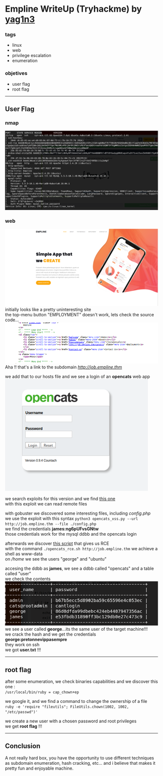 # Empline WriteUp (Tryhackme) by [yag1n3](https://github.com/yaguine)

### tags
* linux
* web
* privilege escalation
* enumeration

### objetives
* user flag
* root flag

---

## User Flag

### nmap 

![](./contents/screenshots/screenshot1.png)  

### web

![](./contents/screenshots/screenshot2.png)  
initially looks like a pretty uninteresting site  
the top-menu button "EMPLOYMENT" doesn't work, lets check the source code...
![](./contents/screenshots/screenshot3.png)  
Aha !! that's a link to the subdomain *http://job.empline.thm*  

we add that to our hosts file and we see a login of an **opencats** web app  
![](./contents/screenshots/screenshot4.png)  

we search exploits for this version and we find [this one](https://www.exploit-db.com/exploits/50316)  
with this exploit we can read remote files   

with gobuster we discovered some interesting files, including *config.php*   
we use the exploit with this syntax `python3 opencats_xss.py --url http://job.empline.thm --file ./config.php`  
we find the credentials **james:ng6pUFvsGNtw**  
those credentials work for the mysql ddbb and the opencats login  

afterwards we discover [this script](https://www.exploit-db.com/exploits/50585) that gives us RCE  
with the command `./opencats_rce.sh http://job.empline.thm` we achieve a shell as www-data  
on */home* we see the users "george" and "ubuntu"  

accesing the ddbb as **james**, we see a ddbb called "opencats" and a table called "user"  
we check the contents  
![](./contents/screenshots/screenshot5.png)  
we see a user called **george**...its the same user of the target machine!!!  
we crack the hash and we get the credentials **george:pretonnevippasempre**   
they work on ssh  
we got **user.txt** !!!  

---

## root flag

after some enumeration, we check binaries capabilities and we discover this one :  
`/usr/local/bin/ruby = cap_chown+ep`  

we google it, and we find a command to change the ownership of a file  
`ruby -e 'require "fileutils"; FileUtils.chown(1002, 1002, "/etc/passwd")'`  

we create a new user with a chosen password and root privileges  
we get **root flag** !!!  

---

## Conclusion

A not really hard box, you have the opportunity to use different techniques as subdomain enumeration, hash cracking, etc... and i believe that makes it pretty fun and enjoyable machine.

